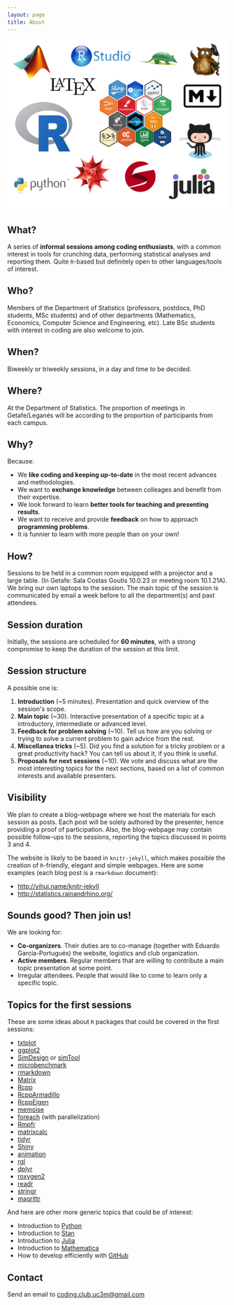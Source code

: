 ```yaml
---
layout: page
title: About
---
```


![Coding club](public/logos/Collage_Coding_Club.png "Coding Club UC3M")

## What?

A series of **informal sessions among coding enthusiasts**, with a common interest in tools for crunching data, performing statistical analyses and reporting them. Quite `R`-based but definitely open to other languages/tools of interest.

## Who?

Members of the Department of Statistics (professors, postdocs, PhD students, MSc students) and of other departments (Mathematics, Economics, Computer Science and Engineering, etc). Late BSc students with interest in coding are also welcome to join.

## When?

Biweekly or triweekly sessions, in a day and time to be decided.

## Where?

At the Department of Statistics. The proportion of meetings in Getafe/Leganés will be according to the proportion of participants from each campus.

## Why?

Because:

- We **like coding and keeping up-to-date** in the most recent advances and methodologies.
- We want to **exchange knowledge** between colleages and benefit from their expertise.
- We look forward to learn **better tools for teaching and presenting results**.
- We want to receive and provide **feedback** on how to approach **programming problems**.
- It is funnier to learn with more people than on your own!

## How?

Sessions to be held in a common room equipped with a projector and a large table. (In Getafe: Sala Costas Goutis 10.0.23 or meeting room 10.1.21A). We bring our own laptops to the session. The main topic of the session is communicated by email a week before to all the department(s) and past attendees.

## Session duration

Initially, the sessions are scheduled for **60 minutes**, with a strong compromise to keep the duration of the session at this limit.

## Session structure

A possible one is:

1. **Introduction** (~5 minutes). Presentation and quick overview of the session's scope.
2. **Main topic** (~30). Interactive presentation of a specific topic at a introductory, intermediate or advanced level.
3. **Feedback for problem solving** (~10). Tell us how are you solving or trying to solve a current problem to gain advice from the rest.
4. **Miscellanea tricks** (~5). Did you find a solution for a tricky problem or a great productivity hack? You can tell us about it, if you think is useful.
5. **Proposals for next sessions** (~10). We vote and discuss what are the most interesting topics for the next sections, based on a list of common interests and available presenters.

## Visibility

We plan to create a blog-webpage where we host the materials for each session as posts. Each post will be solely authored by the presenter, hence providing a proof of participation. Also, the blog-webpage may contain possible follow-ups to the sessions, reporting the topics discussed in points 3 and 4.

The website is likely to be based in `knitr-jekyll`, which makes possible the creation of `R`-friendly, elegant and simple webpages. Here are some examples (each blog post is a `rmarkdown` document):

- <http://yihui.name/knitr-jekyll>
- <http://statistics.rainandrhino.org/>

## Sounds good? Then join us!

We are looking for:

- **Co-organizers**. Their duties are to co-manage (together with Eduardo García-Portugués) the website, logistics and club organization.
- **Active members**. Regular members that are willing to contribute a main topic presentation at some point.
- Irregular attendees. People that would like to come to learn only a specific topic.

## Topics for the first sessions

These are some ideas about `R` packages that could be covered in the first sessions:

- [txtplot](https://cran.r-project.org/web/packages/txtplot)
- [ggplot2](https://cran.r-project.org/web/packages/ggplot2)
- [SimDesign](https://cran.r-project.org/web/packages/SimDesign) or [simTool](https://cran.r-project.org/web/packages/simTool)
- [microbenchmark](https://cran.r-project.org/web/packages/microbenchmark)
- [rmarkdown](https://cran.r-project.org/web/packages/rmarkdown)
- [Matrix](https://cran.r-project.org/web/packages/Matrix)
- [Rcpp](https://cran.r-project.org/web/packages/Rcpp)
- [RcppArmadillo](https://cran.r-project.org/web/packages/RcppArmadillo)
- [RcppEigen](https://cran.r-project.org/web/packages/RcppEigen)
- [memoise](https://cran.r-project.org/web/packages/memoise)
- [foreach](https://cran.r-project.org/web/packages/foreach) (with parallelization)
- [Rmpfr](https://cran.r-project.org/web/packages/Rmpfr)
- [matrixcalc](https://cran.r-project.org/web/packages/matrixcalc)
- [tidyr](https://cran.r-project.org/web/packages/tidyr)
- [Shiny](https://cran.r-project.org/web/packages/shiny)
- [animation](https://cran.r-project.org/web/packages/animation)
- [rgl](https://cran.r-project.org/web/packages/rgl)
- [dplyr](https://cran.r-project.org/web/packages/dplyr)
- [roxygen2](https://cran.r-project.org/web/packages/roxygen2)
- [readr](https://cran.r-project.org/web/packages/readr)
- [stringr](https://cran.r-project.org/web/packages/stringr)
- [magrittr](https://cran.r-project.org/web/packages/magrittr)

And here are other more generic topics that could be of interest:

- Introduction to [Python](https://www.python.org/)
- Introduction to [Stan](http://mc-stan.org/)
- Introduction to [Julia](http://julialang.org/)
- Introduction to [Mathematica](https://www.wolfram.com/mathematica/)
- How to develop efficiently with [GitHub](https://github.com/)

## Contact

Send an email to <coding.club.uc3m@gmail.com>

